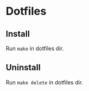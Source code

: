 # Dotfiles

## Install

Run `make` in dotfiles dir.

## Uninstall

Run `make delete` in dotfiles dir.
